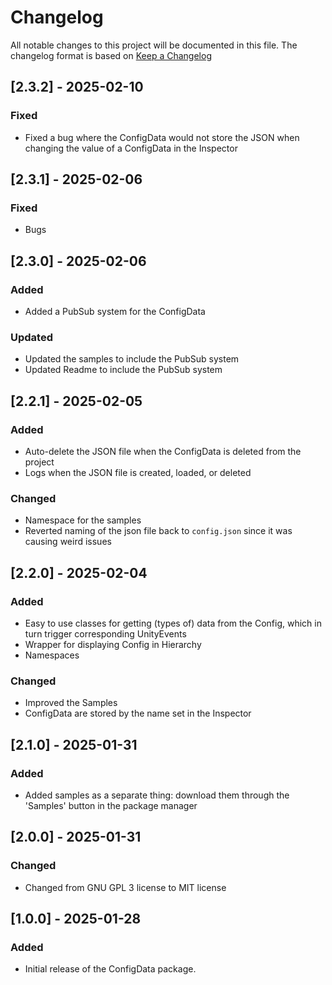 # Changelog

All notable changes to this project will be documented in this file.
The changelog format is based on [Keep a Changelog](https://keepachangelog.com/en/1.0.0/)

## [2.3.2] - 2025-02-10
### Fixed
- Fixed a bug where the ConfigData would not store the JSON when changing the value of a ConfigData in the Inspector


## [2.3.1] - 2025-02-06
### Fixed
- Bugs


## [2.3.0] - 2025-02-06
### Added 
- Added a PubSub system for the ConfigData

### Updated
- Updated the samples to include the PubSub system
- Updated Readme to include the PubSub system


## [2.2.1] - 2025-02-05
### Added
- Auto-delete the JSON file when the ConfigData is deleted from the project
- Logs when the JSON file is created, loaded, or deleted

### Changed
- Namespace for the samples 
- Reverted naming of the json file back to `config.json` since it was causing weird issues


## [2.2.0] - 2025-02-04
### Added
- Easy to use classes for getting (types of) data from the Config, which in turn trigger corresponding UnityEvents
- Wrapper for displaying Config in Hierarchy
- Namespaces

### Changed
- Improved the Samples
- ConfigData are stored by the name set in the Inspector


## [2.1.0] - 2025-01-31
### Added 
- Added samples as a separate thing: download them through the 'Samples' button in the package manager


## [2.0.0] - 2025-01-31
### Changed
- Changed from GNU GPL 3 license to MIT license


## [1.0.0] - 2025-01-28
### Added
- Initial release of the ConfigData package.